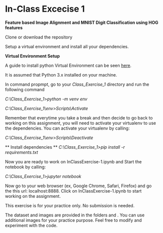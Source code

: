 #  In-Class Excecise 1

**Feature based Image Alignment and MNIST Digit Classification using HOG features**

Clone or download the repository

Setup a virtual environment and install all your dependencies.

**Virtual Environment Setup**

A guide to install python Virtual Environment can be seen [here](https://realpython.com/python-virtual-environments-a-primer/).

It is assumed that Python 3.x installed on your machine.

In command propmpt, go to your _Class_Exercise_1_ directory and run the following command

_C:\Class_Exercise_1>python -m venv env_

_C:\Class_Exercise_1\env>Scripts\Activate_

Remember that everytime you take a break and then decide to go back to working on this assignment, you will need to activate your virtualenv to use the dependencies. You can activate your virtualenv by calling:

_C:\Class_Exercise_1\env>Scripts\Deactivate_

** Install dependencies **
_C:\Class_Exercise_1>pip install -r requirements.txt_

Now you are ready to work on InClassExercise-1.ipynb and Start the notebook by calling:

_C:\Class_Exercise_1>jupyter notebook_

Now go to your web browser (ex, Google Chrome, Safari, Firefox) and go the this url: localhost:8888. Click on InClassExercise-1.ipynb to start working on the assignment.

This exercise is for your practice only. No submission is needed. 

The dataset and images are provided in the folders <Dataset> and <Images>. You can use additional images for your practice purpose. Feel free to modify and experiment with the code.
